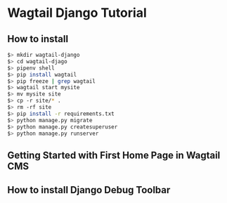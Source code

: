 # Wagtail Django Tutorial

## How to install
```bash
$> mkdir wagtail-django
$> cd wagtail-djago
$> pipenv shell
$> pip install wagtail
$> pip freeze | grep wagtail
$> wagtail start mysite
$> mv mysite site
$> cp -r site/* .
$> rm -rf site
$> pip install -r requirements.txt
$> python manage.py migrate
$> python manage.py createsuperuser
$> python manage.py runserver
```

## Getting Started with First Home Page in Wagtail CMS

## How to install Django Debug Toolbar


